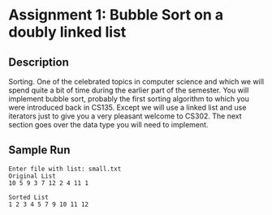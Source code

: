 # Assignment 1: Bubble Sort on a doubly linked list

## Description
Sorting. One of the celebrated topics in computer science and which we will spend quite a bit of time during
the earlier part of the semester. You will implement bubble sort, probably the first sorting algorithm to
which you were introduced back in CS135. Except we will use a linked list and use iterators just to give you
a very pleasant welcome to CS302. The next section goes over the data type you will need to implement.

## Sample Run
```
Enter file with list: small.txt
Original List
10 5 9 3 7 12 2 4 11 1

Sorted List
1 2 3 4 5 7 9 10 11 12
```
